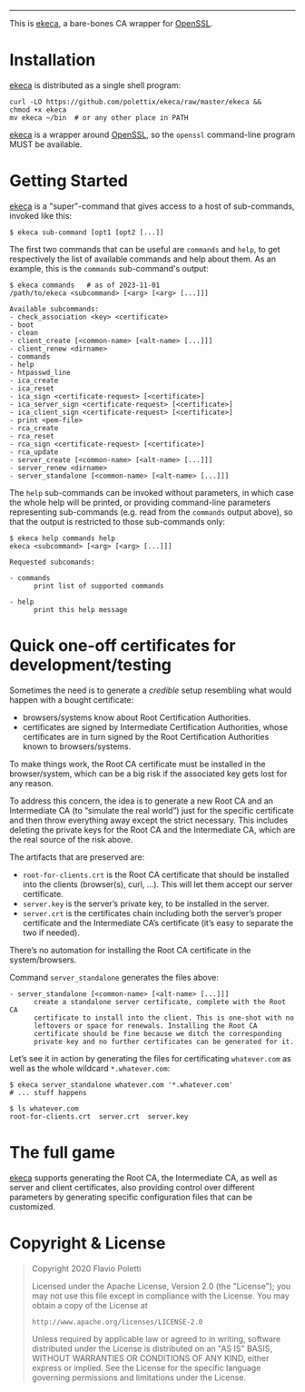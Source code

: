 ---

This is [ekeca][], a bare-bones CA wrapper for [OpenSSL][].

# Installation

[ekeca][] is distributed as a single shell program:

```
curl -LO https://github.com/polettix/ekeca/raw/master/ekeca &&
chmod +x ekeca
mv ekeca ~/bin  # or any other place in PATH
```

[ekeca][] is a wrapper around [OpenSSL][], so the `openssl` command-line
program MUST be available.

# Getting Started

[ekeca][] is a "super"-command that gives access to a host of
sub-commands, invoked like this:

```
$ ekeca sub-command [opt1 [opt2 [...]]
```

The first two commands that can be useful are `commands` and `help`, to
get respectively the list of available commands and help about them. As
an example, this is the `commands` sub-command's output:

```
$ ekeca commands   # as of 2023-11-01
/path/to/ekeca <subcommand> [<arg> [<arg> [...]]]

Available subcommands:
- check_association <key> <certificate>
- boot
- clean
- client_create [<common-name> [<alt-name> [...]]]
- client_renew <dirname>
- commands
- help
- htpasswd_line
- ica_create
- ica_reset
- ica_sign <certificate-request> [<certificate>]
- ica_server_sign <certificate-request> [<certificate>]
- ica_client_sign <certificate-request> [<certificate>]
- print <pem-file>
- rca_create
- rca_reset
- rca_sign <certificate-request> [<certificate>]
- rca_update
- server_create [<common-name> [<alt-name> [...]]]
- server_renew <dirname>
- server_standalone [<common-name> [<alt-name> [...]]]
```

The `help` sub-commands can be invoked without parameters, in which case
the whole help will be printed, or providing command-line parameters
representing sub-commands (e.g. read from the `commands` output above),
so that the output is restricted to those sub-commands only:

```
$ ekeca help commands help
ekeca <subcommand> [<arg> [<arg> [...]]]

Requested subcomands:

- commands
      print list of supported commands

- help
      print this help message
```

# Quick one-off certificates for development/testing

Sometimes the need is to generate a *credible* setup resembling what
would happen with a bought certificate:

- browsers/systems know about Root Certification Authorities.
- certificates are signed by Intermediate Certification Authorities,
  whose certificates are in turn signed by the Root Certification
  Authorities known to browsers/systems.

To make things work, the Root CA certificate must be installed in the
browser/system, which can be a big risk if the associated key gets lost
for any reason.

To address this concern, the idea is to generate a new Root CA and an
Intermediate CA (to “simulate the real world”) just for the specific
certificate and then throw everything away except the strict necessary.
This includes deleting the private keys for the Root CA and the
Intermediate CA, which are the real source of the risk above.

The artifacts that are preserved are:

- `root-for-clients.crt` is the Root CA certificate that should be
  installed into the clients (browser(s), curl, …). This will let them
  accept our server certificate.
- `server.key` is the server’s private key, to be installed in the
  server.
- `server.crt` is the certificates chain including both the server’s
  proper certificate and the Intermediate CA’s certificate (it’s easy to
  separate the two if needed).

There’s no automation for installing the Root CA certificate in the
system/browsers.

Command `server_standalone` generates the files above:

```
- server_standalone [<common-name> [<alt-name> [...]]]
      create a standalone server certificate, complete with the Root CA
      certificate to install into the client. This is one-shot with no
      leftovers or space for renewals. Installing the Root CA
      certificate should be fine because we ditch the corresponding
      private key and no further certificates can be generated for it.
```

Let’s see it in action by generating the files for certificating
`whatever.com` as well as the whole wildcard `*.whatever.com`:

```
$ ekeca server_standalone whatever.com '*.whatever.com'
# ... stuff happens

$ ls whatever.com
root-for-clients.crt  server.crt  server.key
```

# The full game

[ekeca][] supports generating the Root CA, the Intermediate CA, as well
as server and client certificates, also providing control over different
parameters by generating specific configuration files that can be
customized.

<script id="asciicast-299207" src="https://asciinema.org/a/299207.js" async=""></script>



# Copyright & License

> Copyright 2020 Flavio Poletti
>
> Licensed under the Apache License, Version 2.0 (the "License");
> you may not use this file except in compliance with the License.
> You may obtain a copy of the License at
>
>     http://www.apache.org/licenses/LICENSE-2.0
>
> Unless required by applicable law or agreed to in writing, software
> distributed under the License is distributed on an "AS IS" BASIS,
> WITHOUT WARRANTIES OR CONDITIONS OF ANY KIND, either express or implied.
> See the License for the specific language governing permissions and
> limitations under the License.

[ekeca]: https://github.com/polettix/ekeca
[OpenSSL]: https://www.openssl.org/
